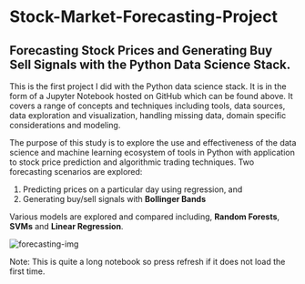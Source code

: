 # Stock-Market-Forecasting-Project
## Forecasting Stock Prices and Generating Buy Sell Signals with the Python Data Science Stack.

This is the first project I did with the Python data science stack. It is in the form of a Jupyter Notebook hosted on GitHub which can be found above. It covers a range of concepts and techniques including tools, data sources, data exploration and visualization, handling missing data, domain specific considerations and modeling. 

The purpose of this study is to explore the use and effectiveness of the data science and machine learning ecosystem of tools in Python with application to stock price prediction and algorithmic trading techniques. Two forecasting scenarios are explored:

1. Predicting prices on a particular day using regression, and
2. Generating buy/sell signals with **Bollinger Bands**

Various models are explored and compared including, **Random Forests**, **SVMs** and **Linear Regression**.

![forecasting-img](http://www.3leafnodes.com/assets/images/forecasting-python-ecosytem/moving-averages.png)

Note: This is quite a long notebook so press refresh if it does not load the first time.

